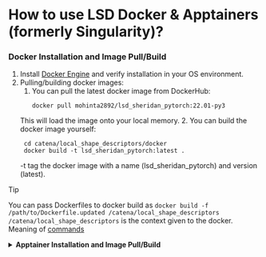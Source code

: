 # How to use LSD Docker & Apptainers (formerly Singularity)?

### Docker Installation and Image Pull/Build
1. Install [Docker Engine](https://docs.docker.com/engine/install/) and verify installation in your OS environment.
2. Pulling/building docker images:
   1. You can pull the latest docker image from DockerHub:
      ```
      docker pull mohinta2892/lsd_sheridan_pytorch:22.01-py3
      ```
     This will load the image onto your local memory.
   2. You can build the docker image yourself:
     ``` 
      cd catena/local_shape_descriptors/docker
      docker build -t lsd_sheridan_pytorch:latest .
     ```
   -t tag the docker image with a name (lsd_sheridan_pytorch) and version (latest).
> [!TIP]
> You can pass Dockerfiles to docker build as ` docker build -f /path/to/Dockerfile.updated /catena/local_shape_descriptors `
> `/catena/local_shape_descriptors` is the context given to the docker. Meaning of [commands](https://docs.docker.com/reference/cli/docker/image/build/)

<details close> 
<summary> <strong> Apptainer Installation and Image Pull/Build  </strong> </summary>
<br>
   1. Install [Apptainer](https://apptainer.org/docs/admin/1.0/installation.html#) and verify in your OS environment.
   2. Build the apptainer:
   ```
   sudo apptainer build lsd_sheridan_pytorch_2201py3.sif docker://mohinta2892/lsd_sheridan_pytorch:22.01-py3
   ```
   Customise your build (e.g., writable sandbox) by following instructions [here](https://apptainer.org/docs/user/1.0/build_a_container.html).
   > [!WARNING]
   > Apptainer have not been extensively tested yet across High-Performance-Computing environments. Hence, there may be issues.

</details>
